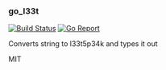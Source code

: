 ### go_l33t

[![Build Status](https://travis-ci.org/waymobetta/gleet.svg?branch=master)](https://travis-ci.org/waymobetta/gleet)
[![Go Report](https://goreportcard.com/badge/github.com/waymobetta/gleet)](https://goreportcard.com/badge/github.com/waymobetta/gleet)

Converts string to l33t5p34k and types it out


MIT